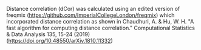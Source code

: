 
Distance correlation (dCor) was calculated using an edited version of freqmix (https://github.com/ImperialCollegeLondon/freqmix) which incorporated distance correlation as shown in Chaudhuri, A. & Hu, W. H. "A fast algorithm for computing distance correlation."
Computational Statistics & Data Analysis 135, 15-24 (2019) (https://doi.org/10.48550/arXiv.1810.11332)
